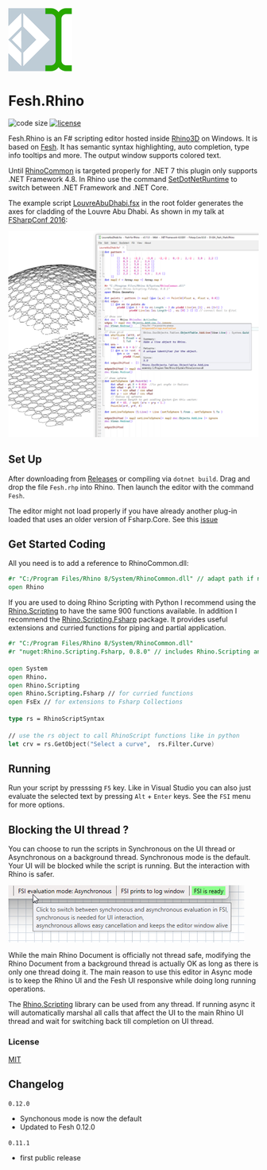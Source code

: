 ![Logo](https://raw.githubusercontent.com/goswinr/Fesh.Rhino/main/Media/logo128.png)
# Fesh.Rhino

![code size](https://img.shields.io/github/languages/code-size/goswinr/Fesh.Rhino.svg)
[![license](https://img.shields.io/github/license/goswinr/Fesh.Rhino)](LICENSE)

Fesh.Rhino is an F# scripting editor hosted inside [Rhino3D](https://www.rhino3d.com/) on Windows. It is based on [Fesh](https://github.com/goswinr/Fesh).
It has semantic syntax highlighting, auto completion, type info tooltips and more.
The output window supports colored text.

Until [RhinoCommon](https://www.nuget.org/packages/rhinocommon#supportedframeworks-body-tab) is targeted properly for .NET 7 this plugin only supports .NET Framework 4.8.
In Rhino use the command [SetDotNetRuntime](https://www.rhino3d.com/en/docs/guides/netcore/) to switch between .NET Framework and .NET Core.


The example script [LouvreAbuDhabi.fsx](https://github.com/goswinr/Fesh.Rhino/blob/main/LouvreAbuDhabi.fsx) in the root folder generates the axes for cladding of the Louvre Abu Dhabi.
As shown in my talk at [FSharpConf 2016](https://www.youtube.com/watch?v=ZY-bvZZZZnE):

![Screenshot](https://raw.githubusercontent.com/goswinr/Fesh.Rhino/main/Media/screen1.png)

## Set Up
After downloading from [Releases](https://github.com/goswinr/Fesh.Rhino/releases) or compiling via `dotnet build`.
Drag and drop the file `Fesh.rhp` into Rhino.
Then launch the editor with the command `Fesh`.

The editor might not load properly if you have already another plug-in loaded that uses an older version of Fsharp.Core.
See this [issue](https://github.com/goswinr/Fesh.Rhino/issues/2.)

## Get Started Coding
All you need is to add a reference to RhinoCommon.dll:

```fsharp
#r "C:/Program Files/Rhino 8/System/RhinoCommon.dll" // adapt path if needed
open Rhino
```

If you are used to doing Rhino Scripting with Python I recommend using the [Rhino.Scripting](https://github.com/goswinr/Rhino.Scripting) to have the same 900 functions available.
In addition I recommend the [Rhino.Scripting.Fsharp](https://github.com/goswinr/Rhino.Scripting.Fsharp) package.
It provides useful extensions and curried functions for piping and partial application.


```fsharp
#r "C:/Program Files/Rhino 8/System/RhinoCommon.dll"
#r "nuget:Rhino.Scripting.Fsharp, 0.8.0" // includes Rhino.Scripting and FsEx

open System
open Rhino.
open Rhino.Scripting
open Rhino.Scripting.Fsharp // for curried functions
open FsEx // for extensions to Fsharp Collections

type rs = RhinoScriptSyntax

// use the rs object to call RhinoScript functions like in python
let crv = rs.GetObject("Select a curve",  rs.Filter.Curve)
```

## Running
Run your script by presssing `F5` key.
Like in Visual Studio you can also just evaluate the selected text by pressing `Alt` + `Enter` keys.
See the `FSI` menu for more options.

## Blocking the UI thread ?
You can choose to run the scripts in Synchronous on the UI thread or Asynchronous on a background thread.
Synchronous mode is the default. Your UI will be blocked while the script is running.
But the interaction with Rhino is safer.

![async mode](https://raw.githubusercontent.com/goswinr/Fesh.Rhino/main/Media/async.png)

While the main Rhino Document is officially not thread safe,
modifying the Rhino Document from a background thread is actually OK as long as there is only one thread doing it.
The main reason to use this editor in Async mode is to keep the Rhino UI and the Fesh UI responsive while doing long running operations.

The [Rhino.Scripting](https://github.com/goswinr/Rhino.Scripting) library can be used from any thread.
If running async it will automatically marshal all calls that affect the UI to the main Rhino UI thread and wait for switching back till completion on UI thread.


### License
[MIT](https://github.com/goswinr/Fesh.Rhino/blob/main/LICENSE)


## Changelog

`0.12.0`
- Synchonous mode is now the default
- Updated to Fesh 0.12.0

`0.11.1`
- first public release

